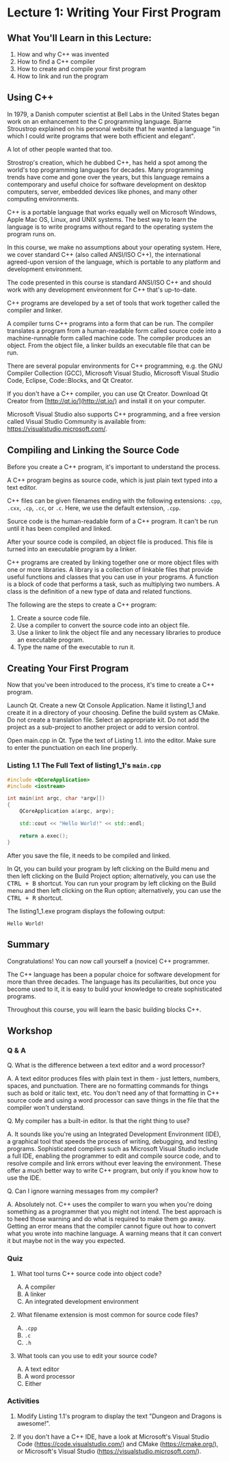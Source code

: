 # Lecture 1: Writing Your First Program

## What You'll Learn in this Lecture:

1. How and why C++ was invented
2. How to find a C++ compiler
3. How to create and compile your first program
4. How to link and run the program

## Using C++

In 1979, a Danish computer scientist at Bell Labs in the United States began work on an enhancement to the C programming language. Bjarne Stroustrop explained on his personal website that he wanted a language "in which I could write programs that were both efficient and elegant".

A lot of other people wanted that too.

Strostrop's creation, which he dubbed C++, has held a spot among the world's top programming languages for decades. Many programming trends have come and gone over the years, but this language remains a contemporary and useful choice for software development on desktop computers, server, embedded devices like phones, and many other computing environments.

C++ is a portable language that works equally well on Microsoft Windows, Apple Mac OS, Linux, and UNIX systems. The best way to learn the language is to write programs without regard to the operating system the program runs on.

In this course, we make no assumptions about your operating system. Here, we cover standard C++ (also called ANSI/ISO C++), the international agreed-upon version of the language, which is portable to any platform and development environment.

The code presented in this course is standard ANSI/ISO C++ and should work with any development environment for C++ that's up-to-date.

C++ programs are developed by a set of tools that work together called the compiler and linker.

A compiler turns C++ programs into a form that can be run. The compiler translates a program from a human-readable form called source code into a machine-runnable form called machine code. The compiler produces an object. From the object file, a linker builds an executable file that can be run.

There are several popular environments for C++ programming, e.g. the GNU Compiler Collection (GCC), Microsoft Visual Studio, Microsoft Visual Studio Code, Eclipse, Code::Blocks, and Qt Creator.

If you don't have a C++ compiler, you can use Qt Creator. Download Qt Creator from [http://qt.io/](http://qt.io/) and install it on your computer.

Microsoft Visual Studio also supports C++ programming, and a free version called Visual Studio Community is available from: https://visualstudio.microsoft.com/. 

## Compiling and Linking the Source Code

Before you create a C++ program, it's important to understand the process.

A C++ program begins as source code, which is just plain text typed into a text editor.

C++ files can be given filenames ending with the following extensions: `.cpp`, `.cxx`, `.cp`, `.cc`, or `.c`. Here, we use the default extension, `.cpp`.

Source code is the human-readable form of a C++ program. It can't be run until it has been compiled and linked.

After your source code is compiled, an object file is produced. This file is turned into an executable program by a linker.

C++ programs are created by linking together one or more object files with one or more libraries. A library is a collection of linkable files that provide useful functions and classes that you can use in your programs. A function is a block of code that performs a task, such as multiplying two numbers. A class is the definition of a new type of data and related functions.

The following are the steps to create a C++ program:

1. Create a source code file.
2. Use a compiler to convert the source code into an object file.
3. Use a linker to link the object file and any necessary libraries to produce an executable program.
4. Type the name of the executable to run it.

## Creating Your First Program

Now that you've been introduced to the process, it's time to create a C++ program.

Launch Qt. Create a new Qt Console Application. Name it listing1_1 and create it in a directory of your choosing. Define the build system as CMake. Do not create a translation file. Select an appropriate kit. Do not add the project as a sub-project to another project or add to version control.

Open main.cpp in Qt. Type the text of Listing 1.1. into the editor. Make sure to enter the punctuation on each line properly.

### Listing 1.1 The Full Text of listing1_1's `main.cpp`
```C++
#include <QCoreApplication>
#include <iostream>

int main(int argc, char *argv[])
{
    QCoreApplication a(argc, argv);

    std::cout << "Hello World!" << std::endl;

    return a.exec();
}
```

After you save the file, it needs to be compiled and linked.

In Qt, you can build your program by left clicking on the Build menu and then left clicking on the Build Project option; alternatively, you can use the <kbd>CTRL + B</kbd> shortcut. You can run your program by left clicking on the Build menu and then left clicking on the Run option; alternatively, you can use the <kbd>CTRL + R</kbd> shortcut.

The listing1_1.exe program displays the following output:

```console
Hello World!
```

## Summary

Congratulations! You can now call yourself a (novice) C++ programmer. 

The C++ language has been a popular choice for software development for more than three decades. The language has its peculiarities, but once you become used to it, it is easy to build your knowledge to create sophisticated programs.

Throughout this course, you will learn the basic building blocks C++.

## Workshop

### Q & A

Q. What is the difference between a text editor and a word processor?

A. A text editor produces files with plain text in them - just letters, numbers, spaces, and punctuation. There are no formatting commands for things such as bold or italic text, etc. You don't need any of that formatting in C++ source code and using a word processor can save things in the file that the compiler won't understand.

Q. My compiler has a built-in editor. Is that the right thing to use?

A. It sounds like you're using an Integrated Development Environment (IDE), a graphical tool that speeds the process of writing, debugging, and testing programs. Sophisticated compilers such as Microsoft Visual Studio include a full IDE, enabling the programmer to edit and compile source code, and to resolve compile and link errors without ever leaving the environment. These offer a much better way to write C++ program, but only if you know how to use the IDE.

Q. Can I ignore warning messages from my compiler?

A. Absolutely not. C++ uses the compiler to warn you when you're doing something as a programmer that you might not intend. The best approach is to heed those warning and do what is required to make them go away. Getting an error means that the compiler cannot figure out how to convert what you wrote into machine language. A warning means that it can convert it but maybe not in the way you expected.

### Quiz

1. What tool turns C++ source code into object code?  
    
    A. A compiler  
    B. A linker  
    C. An integrated development environment  

<!-- 1. The compiler takes a file of C++ source code and turns it into object code. The linker links that object file and other necessary object files to create an executable program. -->

2. What filename extension is most common for source code files?  
    
    A. `.cpp`  
    B. `.c`  
    C. `.h`  

<!-- 1. Compilers can handle any source code file regardless of extension, but .cpp is in wide use as the file extension for C++ code. Using this extension makes it easier later when you're looking around your computer's file folders for a program's source code. -->

3. What tools can you use to edit your source code?  
    
    A. A text editor  
    B. A word processor  
    C. Either   

<!-- You can use any tool that saves the code as plain text. You can use the simple editors that come with your operating system, e.g. Notepad, or others. -->

### Activities

1. Modify Listing 1.1's program to display the text "Dungeon and Dragons is awesome!".

2. If you don't have a C++ IDE, have a look at Microsoft's Visual Studio Code (https://code.visualstudio.com/) and CMake (https://cmake.org/), or Microsoft's Visual Studio (https://visualstudio.microsoft.com/).
